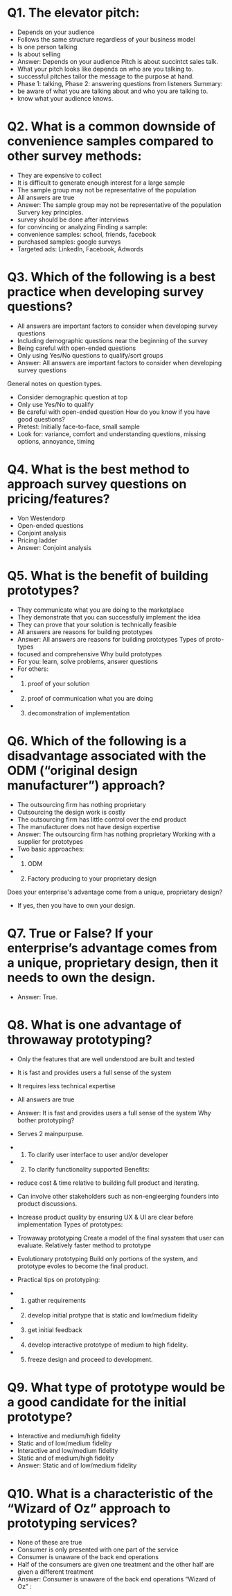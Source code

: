 # Q1. The elevator pitch:
- Depends on your audience
- Follows the same structure regardless of your business model
- Is one person talking
- Is about selling
- Answer: Depends on your audience
Pitch is about succintct sales talk.
- What your pitch looks like depends on who are you talking to.
- successful pitches tailor the message to the purpose at hand.
- Phase 1: talking, Phase 2: answering questions from listeners
Summary: 
- be aware of what you are talking about and who you are talking to.
- know what your audience knows.

# Q2. What is a common downside of convenience samples compared to other survey methods:
- They are expensive to collect
- It is difficult to generate enough interest for a large sample
- The sample group may not be representative of the population
- All answers are true
- Answer: The sample group may not be representative of the population
Survery key principles.
- survey should be done after interviews
- for convincing or analyzing
Finding a sample:
- convenience samples: school, friends, facebook
- purchased samples: google surveys
- Targeted ads: LinkedIn, Facebook, Adwords

# Q3. Which of the following is a best practice when developing survey questions?
- All answers are important factors to consider when developing survey questions
- Including demographic questions near the beginning of the survey
- Being careful with open-ended questions
- Only using Yes/No questions to qualify/sort groups
- Answer: All answers are important factors to consider when developing survey questions

General notes on question types.
- Consider demographic question at top
- Only use Yes/No to qualify
- Be careful with open-ended question
How do you know if you have good questions?
- Pretest:
Initially face-to-face, small sample
- Look for:
variance, comfort and understanding questions, missing options, annoyance, timing

# Q4. What is the best method to approach survey questions on pricing/features?
- Von Westendorp
- Open-ended questions 
- Conjoint analysis
- Pricing ladder
- Answer: Conjoint analysis

# Q5. What is the benefit of building prototypes?
- They communicate what you are doing to the marketplace
- They demonstrate that you can successfully implement the idea
- They can prove that your solution is technically feasible
- All answers are reasons for building prototypes
- Answer: All answers are reasons for building prototypes
Types of proto-types
- focused and comprehensive
Why build prototypes
- For you:
learn, solve problems, answer questions
- For others:
- 1. proof of your solution
- 2. proof of communication what you are doing
- 3. decomonstration of implementation

# Q6. Which of the following is a disadvantage associated with the ODM (“original design manufacturer”) approach?
- The outsourcing firm has nothing proprietary
- Outsourcing the design work is costly
- The outsourcing firm has little control over the end product
- The manufacturer does not have design expertise
- Answer: The outsourcing firm has nothing proprietary
Working with a supplier for prototypes
- Two basic approaches:
- 1. ODM
- 2. Factory producing to your proprietary design

Does your enterprise's advantage come from a unique, proprietary design?
- If yes, then you have to own your design.

# Q7. True or False? If your enterprise’s advantage comes from a unique, proprietary design, then it needs to own the design.
- Answer: True.

# Q8. What is one advantage of throwaway prototyping?
- Only the features that are well understood are built and tested
- It is fast and provides users a full sense of the system
- It requires less technical expertise
- All answers are true
- Answer: It is fast and provides users a full sense of the system
Why bother prototyping?
- Serves 2 mainpurpuse.
- 1. To clarify user interface to user and/or developer
- 2. To clarify functionality supported
Benefits:
- reduce cost & time relative to building full product and iterating.
- Can involve other stakeholders such as non-engieerging founders into product discussions.
- Increase product quality by ensuring  UX & UI are clear before implementation
Types of prototypes:
- Trowaway prototyping
Create a model of the final sysstem that user can evaluate.
Relatively faster method to prototype
- Evolutionary prototyping
Build only portions of the system, and prototype evoles to become the final product.

- Practical tips on prototyping:
- 1. gather requirements
- 2. develop initial protype that is static and low/medium fidelity
- 3. get initial feedback
- 4. develop interactive prototype of medium to high fidelity.
- 5. freeze design and proceed to development.

# Q9. What type of prototype would be a good candidate for the initial prototype?
- Interactive and medium/high fidelity
- Static and of low/medium fidelity
- Interactive and low/medium fidelity
- Static and of medium/high fidelity
- Answer: Static and of low/medium fidelity

# Q10. What is a characteristic of the “Wizard of Oz” approach to prototyping services?
- None of these are true
- Consumer is only presented with one part of the service
- Consumer is unaware of the back end operations
- Half of the consumers are given one treatment and the other half are given a different treatment
- Answer: Consumer is unaware of the back end operations
“Wizard of Oz” :
